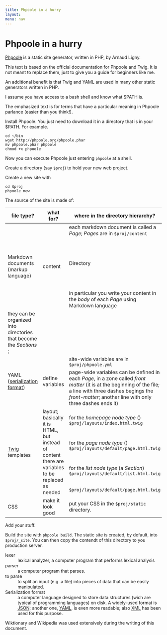 ```yaml
---
title: Phpoole in a hurry
layout:
menu: nav
---
```


# Phpoole in a hurry

[Phpoole](http://phpoole.org) is a static site generator, written in PHP, by Arnaud Ligny.

This text is based on the official documentation for Phpoole and Twig. It is not meant to replace them, just to give you a guide for beginners like me.

An additional benefit is that Twig and YAML are used in many other static generators written in PHP.

I assume you have access to a bash shell and know what $PATH is.

The emphasized text is for terms that have a particular meaning in Phpoole parlance (easier than you think!).

Install Phpoole. You just need to download it in a directory that is in your $PATH. For example.

```
cd ~/bin
wget http://phpoole.org/phpoole.phar
mv phpoole.phar phpoole
chmod +x phpoole
```

Now you can execute Phpoole just entering `phpoole` at a shell.

Create a directory (say `$proj`) to hold your new web project.

Create a new site with

```
cd $proj
phpoole new
```

The source of the site is made of:

<table>
  <thead>
    <tr>
    <th>file type?</th>
    <th>what for?</th>
    <th>where in the directory hierarchy?</th>
    </tr>
  </thead>
  <tbody>
    <tr>
      <td rowspan="3">Markdown documents (markup language)</td>
      <td rowspan="3">content</td>
      <td rowspan="1">each markdown document is called a <em>Page</em>; <em>Pages</em> are in <code>$proj/content</code> </td>
    </tr>
    <tr>
      <td>Directory</td>
      <td>define a <em>Section</em> of the site (for example a section can be Blog, another MyProjects)</td>
      <td>in <code>$proj/content</code></td>
    </tr>
    <tr>
      <td>in particular you write your content in the <em>body</em> of each <em>Page</em> using Markdown language</td>
    </tr>
    <tr><td>they can be organized into directories that become the <em>Sections</em> ; </td></tr>
    <tr>
      <td rowspan="2">YAML (<a href="#serialization">serialization format</a>)</td>
      <td rowspan="2">define variables</td>
      <td rowspan="1">site-wide variables are in <code>$proj/phpoole.yml</code></td>
    </tr>
    <tr>
    <td rowspan="1">page-wide variables can be defined in each <em>Page</em>, in a zone called <em>front matter</em> (it is at the beginning of the file; a line with three dashes begings the <em>front-matter</em>; another line with only three dashes ends it)</td>
    </tr>
    <tr>
      <td rowspan="4"><a href="http://twig.sensiolabs.org/">Twig</a> templates</td>
      <td rowspan="4">layout; basically it is HTML, but instead of content there are variables to be replaced as needed</td>
      <td rowspan="1">for the <em>homepage node type</em> () <code>$proj/layouts/index.html.twig</code></td>
    </tr>
    <tr>
      <td>for the <em>page node type</em> () <code>$proj/layouts/default/page.html.twig</code></td>
    </tr>
    <tr>
      <td>for the <em>list node type</em> (a <em>Section</em>) <code>$proj/layouts/default/list.html.twig</code></td>
    </tr>
    <tr>
      <td><code>$proj/layouts/default/page.html.twig</code></td>
    </tr>
    <tr>
      <td rowspan="1">CSS</td>
      <td rowspan="1">make it look good</td>
      <td rowspan="1">put your CSS in the <code>$proj/static</code> directory.</td>
    </tr>
  </tbody>
</table>

Add your stuff.

Build the site with `phpoole build`. The static site is created, by default, into `$proj/_site`. You can then copy the contendt of this directory to you production server.

<aside>

<dl> <!--Description List-->
  <dt><!--Description Term aka the term to be defined-->lexer</dt>
  <dd><!--Description Definition aka the explanation-->
  lexical analyzer, a computer program that performs lexical analysis
  </dd>
  <dt>parser</dt><dd>a computer program that parses.</dd>
  <dt>to parse</dt>
  <dd>to split an input (e.g. a file) <!--from latin exempli gratia--> into pieces of data that can be easily manipulated.</dd>
  <dt><a id="serialization">Serialization format</a></dt>
  <dd>
   a computer language designed to store  data structures (wich are typical of programming languages) on disk. A widely-used format is <abbr title="JavaScript Object Notation">JSON</abbr>; another one, <a href="www.yaml.org/spec/1.2/spec.html"><abbr title="YAML Ain’t Markup Language">YAML</abbr></a>, is even more readable; also <abbr title="eXtensible Markup Language">XML</abbr> has been used for this purpose.</dd>
</dl>

<aside>Wiktionary and Wikipedia was used extensively during the writing of this document.</aside>
